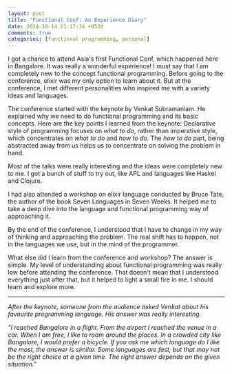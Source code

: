 ```yaml
---
layout: post
title: "Functional Conf: An Experience Diary"
date: 2014-10-14 21:17:34 +0530
comments: true
categories: [functional programming, personal]
---
```


I got a chance to attend Asia's first Functional Conf, which happened here in Bangalore. It was really a wonderful experience! I must say that I am completely new to the concept functional programming. Before going to the conference, elixir was my only option to learn about it. But at the conference, I met different personalities who inspired me with a variety ideas and languages.

The conference started with the keynote by Venkat Subramaniam. He explained why we need to do functional programming and its basic concepts. Here are the key points I learned from the keynote: Declarative style of programming focuses on *what to do*, rather than imperative style, which concentrates on *what to do* and *how to do*. The *how to do* part, being abstracted away from us helps us to concentrate on solving the problem in hand.

Most of the talks were really interesting and the ideas were completely new to me. I got a bunch of stuff to try out, like APL and languages like Haskel and Clojure.

I had also attended a workshop on elixir language conducted by Bruce Tate, the author of the book Seven Languages in Seven Weeks. It helped me to take a deep dive into the language  and functional programming way of approaching it.

By the end of the conference, I understood that I have to change in my way of thinking and approaching the problem. The real shift has to happen, not in the languages we use, but in the mind of the programmer.

What else did I learn from the conference and workshop? The answer is simple. My level of understanding about functional programming was really low before attending the conference. That doesn't mean that I understood everything just after that, but it helped to light a small fire in me. I should learn and explore more.

***

*After the keynote, someone from the audience asked Venkat about his favourite programming language. His answer was really interesting.*

*"I reached Bangalore in a flight. From the airport I reached the venue in a car. When I am free, I like to roam around the places. In a crowded city like Bangalore, I would prefer a bicycle. If you ask me which language do I like the most, the answer is similar. Some languages are fast, but that may not be the right choice at a given time. The right answer depends on the given situation."*


